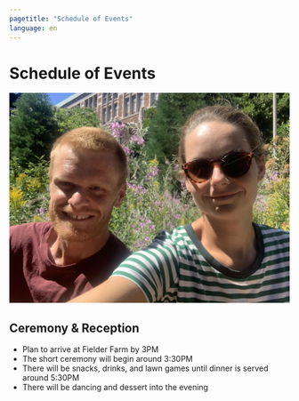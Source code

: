 ```yaml
---
pagetitle: "Schedule of Events"
language: en
---
```



# Schedule of Events
![Visiting UW](uw_flower.jpg "at University of Washington")

## Ceremony & Reception
- Plan to arrive at Fielder Farm by 3PM
- The short ceremony will begin around 3:30PM
- There will be snacks, drinks, and lawn games until dinner is served around 5:30PM
- There will be dancing and dessert into the evening
